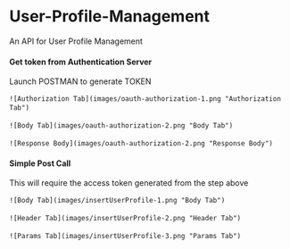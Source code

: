 # User-Profile-Management
An API for User Profile Management


#### Get token from Authentication Server

Launch POSTMAN to generate TOKEN

    ![Authorization Tab](images/oauth-authorization-1.png "Authorization Tab")
    
    ![Body Tab](images/oauth-authorization-2.png "Body Tab")

    ![Response Body](images/oauth-authorization-2.png "Response Body")


#### Simple Post Call

This will require the access token generated from the step above

    ![Body Tab](images/insertUserProfile-1.png "Body Tab")

    ![Header Tab](images/insertUserProfile-2.png "Header Tab")
    
    ![Params Tab](images/insertUserProfile-3.png "Params Tab")
    
